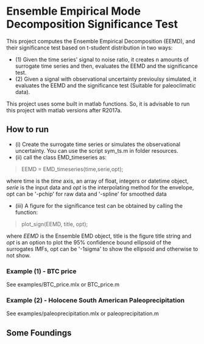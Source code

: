 # Ensemble Empirical Mode Decomposition Significance Test #

This project computes the Ensemble Empirical Decomposition (EEMD), and their significance test based on t-student distribution in two ways:
* (1) Given the time series' signal to noise ratio, it creates n amounts of surrogate time series and then, evaluates the EEMD and the significance test.
* (2) Given a signal with observational uncertainty previoulsy simulated, it evaluates the EEMD and the significance test (Suitable for paleoclimatic data).

This project uses some built in matlab functions. So, it is advisable to run this project with matlab versions after R2017a.

## How to run ##

* (i)  Create the surrogate time series or simulates the observational uncertainty. You can use the script sym_ts.m in folder resources.
* (ii) call the class EMD_timeseries as:

> EEMD = EMD_timeseries(time,serie,opt);

where time is the *time* axis, an array of float, integers or datetime object, *serie* is the input data and *opt* is the interpolating method 
for the envelope, opt can be '-pchip' for raw data and '-spline' for smoothed data 

* (iii) A figure for the significance test can be obtained by calling the function:

> plot_sign(EEMD, title, opt);

where *EEMD* is the Ensemble EMD object, title is the figure title string and *opt* is an option to plot the 95% confidence bound ellipsoid of 
the surrogates IMFs, opt can be '-1sigma' to show the ellipsoid and otherwise to not show.

### Example (1) - BTC price ###
See examples/BTC_price.mlx or BTC_price.m

### Example (2) - Holocene South American Paleoprecipitation ###
See examples/paleoprecipitation.mlx or paleoprecipitation.m

## Some Foundings ##
